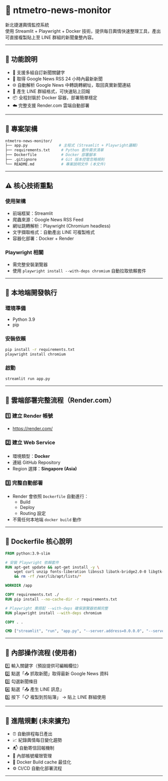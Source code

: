 
# 📰 ntmetro-news-monitor

新北捷運輿情監控系統  
使用 Streamlit + Playwright + Docker 技術，提供每日輿情快速整理工具，產出可直接複製貼上至 LINE 群組的新聞彙整內容。

---

## 🔧 功能說明

- 🔎 支援多組自訂新聞關鍵字
- 📰 取得 Google News RSS 24 小時內最新新聞
- 🌐 自動解析 Google News 中轉跳轉網址，取回真實新聞連結
- 📝 產生 LINE 群組格式，可快速貼上回報
- 📦 全程封裝於 Docker 容器，部署簡單穩定
- ☁️ 完整支援 Render.com 雲端自動部署

---

## 📂 專案架構

```bash
ntmetro-news-monitor/
├── app.py              # 主程式 (Streamlit + Playwright邏輯)
├── requirements.txt     # Python 套件需求清單
├── Dockerfile           # Docker 部署腳本
├── .gitignore           # Git 版本控管忽略規則
└── README.md            # 專案說明文件 (本文件)
```

---

## ⚠ 核心技術重點

### 使用架構
- 前端框架：Streamlit
- 爬蟲來源：Google News RSS Feed
- 網址跳轉解析：Playwright (Chromium headless)
- 文字擷取格式：自動產出 LINE 可複製格式
- 容器化部署：Docker + Render

### Playwright 相關
- 需完整安裝瀏覽器
- 使用 `playwright install --with-deps chromium` 自動拉取依賴套件

---

## 🚀 本地端開發執行

### 環境準備

- Python 3.9
- pip

### 安裝依賴

```bash
pip install -r requirements.txt
playwright install chromium
```

### 啟動

```bash
streamlit run app.py
```

---

## 🐳 雲端部署完整流程（Render.com）

### 1️⃣ 建立 Render 帳號
- https://render.com/

### 2️⃣ 建立 Web Service
- 環境類型：**Docker**
- 連結 GitHub Repository
- Region 選擇：**Singapore (Asia)**

### 3️⃣ 完整自動部署
- Render 會依照 `Dockerfile` 自動進行：
  - Build
  - Deploy
  - Routing 設定
- 不需任何本地端 `docker build` 動作

---

## 🔨 Dockerfile 核心說明

```dockerfile
FROM python:3.9-slim

# 安裝 Playwright 依賴套件
RUN apt-get update && apt-get install -y \
    wget curl unzip fonts-liberation libnss3 libatk-bridge2.0-0 libgtk-3-0 libxss1 libasound2 libgbm-dev libxshmfence-dev \
    && rm -rf /var/lib/apt/lists/*

WORKDIR /app

COPY requirements.txt ./
RUN pip install --no-cache-dir -r requirements.txt

# Playwright 需搭配 --with-deps 確保瀏覽器依賴完整
RUN playwright install --with-deps chromium

COPY . .

CMD ["streamlit", "run", "app.py", "--server.address=0.0.0.0", "--server.port=8501"]
```

---

## 🎯 內部操作流程 (使用者)

1️⃣ 輸入關鍵字（預設提供可編輯欄位）  
2️⃣ 點選「📥 抓取新聞」取得最新 Google News 資料  
3️⃣ 勾選新聞條目  
4️⃣ 點選「📤 產生 LINE 訊息」  
5️⃣ 按下「📋 複製到剪貼簿」 → 貼上 LINE 群組使用

---

## 🔧 進階規劃 (未來擴充)

- ⏰ 自動排程每日產出
- 📈 紀錄輿情每日變化趨勢
- 📬 自動寄信回報機制
- 🔐 內部帳號權限管理
- 🐳 Docker Build cache 最佳化
- ⚙ CI/CD 自動化部署流程

---

